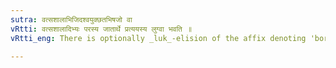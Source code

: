 ```yaml
---
sutra: वत्सशालाभिजिदश्वयुक्छतभिषजो वा
vRtti: वत्सशालादिभ्यः परस्य जातार्थे प्रत्ययस्य लुग्वा भवति ॥
vRtti_eng: There is optionally _luk_-elision of the affix denoting 'born therein' after the words '_vatsasala_', '_abhijit_', '_asvayuk_', and '_satabhik_'.

---
```


